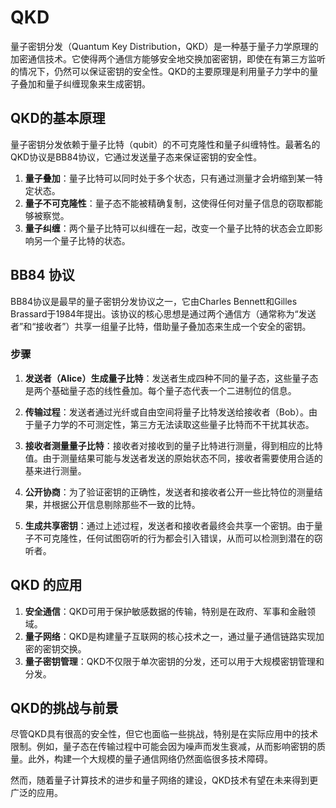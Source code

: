 # QKD

量子密钥分发（Quantum Key Distribution，QKD）是一种基于量子力学原理的加密通信技术。它使得两个通信方能够安全地交换加密密钥，即使在有第三方监听的情况下，仍然可以保证密钥的安全性。QKD的主要原理是利用量子力学中的量子叠加和量子纠缠现象来生成密钥。

## QKD的基本原理

量子密钥分发依赖于量子比特（qubit）的不可克隆性和量子纠缠特性。最著名的QKD协议是BB84协议，它通过发送量子态来保证密钥的安全性。

1. **量子叠加**：量子比特可以同时处于多个状态，只有通过测量才会坍缩到某一特定状态。
2. **量子不可克隆性**：量子态不能被精确复制，这使得任何对量子信息的窃取都能够被察觉。
3. **量子纠缠**：两个量子比特可以纠缠在一起，改变一个量子比特的状态会立即影响另一个量子比特的状态。

## BB84 协议

BB84协议是最早的量子密钥分发协议之一，它由Charles Bennett和Gilles Brassard于1984年提出。该协议的核心思想是通过两个通信方（通常称为“发送者”和“接收者”）共享一组量子比特，借助量子叠加态来生成一个安全的密钥。

### 步骤

1. **发送者（Alice）生成量子比特**：发送者生成四种不同的量子态，这些量子态是两个基础量子态的线性叠加。每个量子态代表一个二进制位的信息。
   
2. **传输过程**：发送者通过光纤或自由空间将量子比特发送给接收者（Bob）。由于量子力学的不可测定性，第三方无法读取这些量子比特而不干扰其状态。

3. **接收者测量量子比特**：接收者对接收到的量子比特进行测量，得到相应的比特值。由于测量结果可能与发送者发送的原始状态不同，接收者需要使用合适的基来进行测量。

4. **公开协商**：为了验证密钥的正确性，发送者和接收者公开一些比特位的测量结果，并根据公开信息剔除那些不一致的比特。

5. **生成共享密钥**：通过上述过程，发送者和接收者最终会共享一个密钥。由于量子不可克隆性，任何试图窃听的行为都会引入错误，从而可以检测到潜在的窃听者。

## QKD 的应用

1. **安全通信**：QKD可用于保护敏感数据的传输，特别是在政府、军事和金融领域。
2. **量子网络**：QKD是构建量子互联网的核心技术之一，通过量子通信链路实现加密的密钥交换。
3. **量子密钥管理**：QKD不仅限于单次密钥的分发，还可以用于大规模密钥管理和分发。

## QKD的挑战与前景

尽管QKD具有很高的安全性，但它也面临一些挑战，特别是在实际应用中的技术限制。例如，量子态在传输过程中可能会因为噪声而发生衰减，从而影响密钥的质量。此外，构建一个大规模的量子通信网络仍然面临很多技术障碍。

然而，随着量子计算技术的进步和量子网络的建设，QKD技术有望在未来得到更广泛的应用。